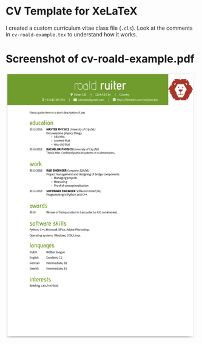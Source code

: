 # CV Template for XeLaTeX
I created a custom curriculum vitae class file (`.cls`). Look at the comments in `cv-roald-example.tex` to understand how it works. 

# Screenshot of cv-roald-example.pdf
![example](cv-roald-example.png)
